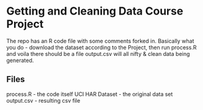 Getting and Cleaning Data Course Project
========================================

The repo has an R code file with some comments forked in.
Basically what you do - download the dataset according to the Project, then run process.R and voila there should be a file
output.csv will all nifty & clean data being generated.

## Files

process.R - the code itself
UCI HAR Dataset - the original data set
output.csv - resulting csv file
